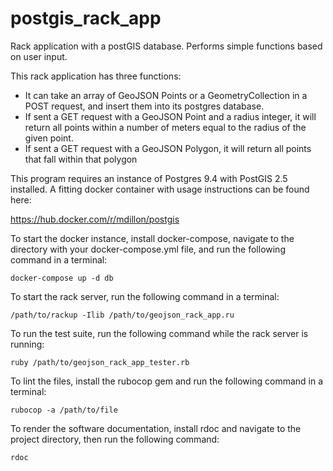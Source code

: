 # postgis_rack_app
Rack application with a postGIS database. Performs simple functions based on user input.

This rack application has three functions:

- It can take an array of GeoJSON Points or a GeometryCollection in a POST request, and insert them into its postgres database.
- If sent a GET request with a GeoJSON Point and a radius integer, it will return all points within a number of meters equal to the radius of the given point.
- If sent a GET request with a GeoJSON Polygon, it will return all points that fall within that polygon

This program requires an instance of Postgres 9.4 with PostGIS 2.5 installed. A fitting docker container with usage instructions can be found here:

https://hub.docker.com/r/mdillon/postgis

To start the docker instance, install docker-compose, navigate to the directory with your docker-compose.yml file, and run the following command in a terminal:

`docker-compose up -d db`

To start the rack server, run the following command in a terminal:

`/path/to/rackup -Ilib /path/to/geojson_rack_app.ru`

To run the test suite, run the following command while the rack server is running:

`ruby /path/to/geojson_rack_app_tester.rb`

To lint the files, install the rubocop gem and run the following command in a terminal:

`rubocop -a /path/to/file`

To render the software documentation, install rdoc and navigate to the project directory, then run the following command:

`rdoc`
